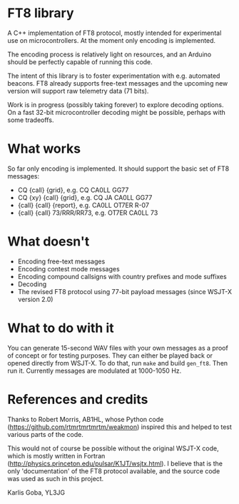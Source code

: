 # FT8 library 

A C++ implementation of FT8 protocol, mostly intended for experimental use on microcontrollers. At the moment only encoding is implemented.

The encoding process is relatively light on resources, and an Arduino should be perfectly capable of running this code.

The intent of this library is to foster experimentation with e.g. automated beacons. FT8 already supports free-text messages and the upcoming new version will support raw telemetry data (71 bits).

Work is in progress (possibly taking forever) to explore decoding options. On a fast 32-bit microcontroller decoding might be possible, perhaps with some tradeoffs.

# What works

So far only encoding is implemented. It should support the basic set of FT8 messages:
* CQ {call} {grid}, e.g. CQ CA0LL GG77
* CQ {xy} {call} {grid}, e.g. CQ JA CA0LL GG77
* {call} {call} {report}, e.g. CA0LL OT7ER R-07
* {call} {call} 73/RRR/RR73, e.g. OT7ER CA0LL 73

# What doesn't

* Encoding free-text messages
* Encoding contest mode messages
* Encoding compound callsigns with country prefixes and mode suffixes
* Decoding
* The revised FT8 protocol using 77-bit payload messages (since WSJT-X version 2.0)

# What to do with it

You can generate 15-second WAV files with your own messages as a proof of concept or for testing purposes. They can either be played back or opened directly from WSJT-X. To do that, run ```make``` and build ```gen_ft8```. Then run it. Currently messages are modulated at 1000-1050 Hz.

# References and credits

Thanks to Robert Morris, AB1HL, whose Python code (https://github.com/rtmrtmrtmrtm/weakmon) inspired this and helped to test various parts of the code.

This would not of course be possible without the original WSJT-X code, which is mostly written in Fortran (http://physics.princeton.edu/pulsar/K1JT/wsjtx.html). I believe that is the only 'documentation' of the FT8 protocol available, and the source code was used as such in this project.

Karlis Goba,
YL3JG
